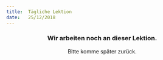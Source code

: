 ```yaml
---
title:  Tägliche Lektion
date:   25/12/2018
---
```


### <center>Wir arbeiten noch an dieser Lektion.</center>
<center>Bitte komme später zurück.</center>